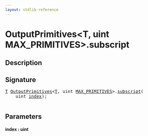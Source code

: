 ```yaml
---
layout: stdlib-reference
---
```


# OutputPrimitives\<T, uint MAX\_PRIMITIVES\>\.subscript

## Description





## Signature 

<pre>
<a href="index.html#typeparam-T" class="code_type">T</a> <a href="index.html" class="code_type">OutputPrimitives</a>&lt;<a href="index.html#typeparam-T" class="code_type">T</a>, <span class="code_keyword">uint</span> <a href="index.html#decl-MAX_PRIMITIVES" class="code_var">MAX_PRIMITIVES</a>&gt;.<a href="subscript.html">subscript</a>(
    <span class="code_keyword">uint</span> <a href="subscript.html#decl-index" class="code_param">index</a>);

</pre>

## Parameters

####  <a id="decl-index"></a>index  : uint

